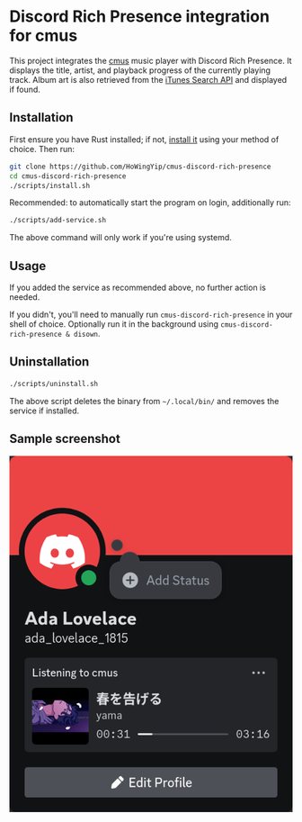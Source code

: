 # Discord Rich Presence integration for cmus

This project integrates the [cmus](https://github.com/cmus/cmus) music player with Discord Rich Presence. It displays the title, artist, and playback progress of the currently playing track. Album art is also retrieved from the [iTunes Search API](https://performance-partners.apple.com/search-api) and displayed if found.


## Installation

First ensure you have Rust installed; if not, [install it](https://www.rust-lang.org/tools/install) using your method of choice. Then run:

```bash
git clone https://github.com/HoWingYip/cmus-discord-rich-presence
cd cmus-discord-rich-presence
./scripts/install.sh
```

Recommended: to automatically start the program on login, additionally run:

```bash
./scripts/add-service.sh
```

The above command will only work if you're using systemd.


## Usage

If you added the service as recommended above, no further action is needed.

If you didn't, you'll need to manually run `cmus-discord-rich-presence` in your shell of choice. Optionally run it in the background using `cmus-discord-rich-presence & disown`.


## Uninstallation

```bash
./scripts/uninstall.sh
```

The above script deletes the binary from `~/.local/bin/` and removes the service if installed.


## Sample screenshot

![Sample screenshot](readme-assets/screenshot.png)
